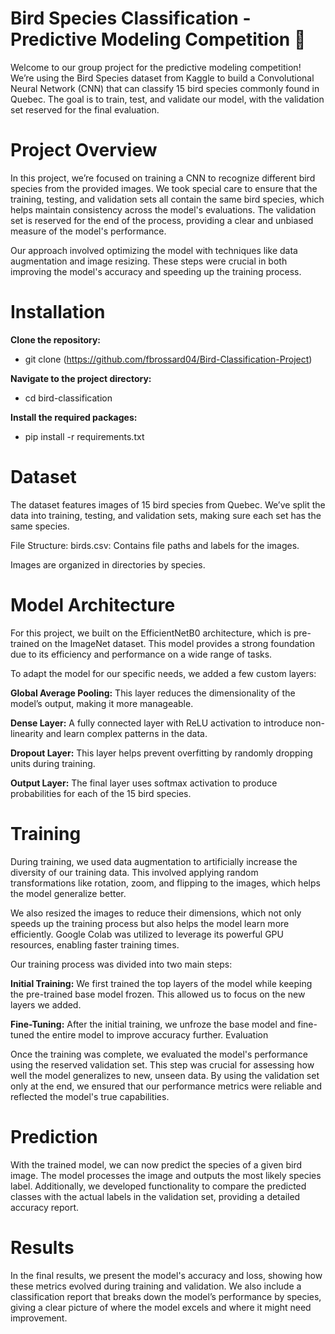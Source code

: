 # Bird Species Classification - Predictive Modeling Competition 🐣


Welcome to our group project for the predictive modeling competition! We’re using the Bird Species dataset from Kaggle to build a Convolutional Neural Network (CNN) that can classify 15 bird species commonly found in Quebec. The goal is to train, test, and validate our model, with the validation set reserved for the final evaluation.


# Project Overview

In this project, we’re focused on training a CNN to recognize different bird species from the provided images. We took special care to ensure that the training, testing, and validation sets all contain the same bird species, which helps maintain consistency across the model's evaluations. The validation set is reserved for the end of the process, providing a clear and unbiased measure of the model's performance.

Our approach involved optimizing the model with techniques like data augmentation and image resizing. These steps were crucial in both improving the model's accuracy and speeding up the training process.

# Installation

**Clone the repository:**
- git clone (https://github.com/fbrossard04/Bird-Classification-Project)
  
**Navigate to the project directory:**
- cd bird-classification
  
**Install the required packages:**
- pip install -r requirements.txt

# Dataset

The dataset features images of 15 bird species from Quebec. We’ve split the data into training, testing, and validation sets, making sure each set has the same species.

File Structure:
birds.csv: Contains file paths and labels for the images.

Images are organized in directories by species.

# Model Architecture

For this project, we built on the EfficientNetB0 architecture, which is pre-trained on the ImageNet dataset. This model provides a strong foundation due to its efficiency and performance on a wide range of tasks.

To adapt the model for our specific needs, we added a few custom layers:

**Global Average Pooling:** This layer reduces the dimensionality of the model’s output, making it more manageable.

**Dense Layer:** A fully connected layer with ReLU activation to introduce non-linearity and learn complex patterns in the data.

**Dropout Layer:** This layer helps prevent overfitting by randomly dropping units during training.

**Output Layer:** The final layer uses softmax activation to produce probabilities for each of the 15 bird species.

# Training

During training, we used data augmentation to artificially increase the diversity of our training data. This involved applying random transformations like rotation, zoom, and flipping to the images, which helps the model generalize better.

We also resized the images to reduce their dimensions, which not only speeds up the training process but also helps the model learn more efficiently. Google Colab was utilized to leverage its powerful GPU resources, enabling faster training times.

Our training process was divided into two main steps:

**Initial Training:** We first trained the top layers of the model while keeping the pre-trained base model frozen. This allowed us to focus on the new layers we added.

**Fine-Tuning:** After the initial training, we unfroze the base model and fine-tuned the entire model to improve accuracy further.
Evaluation

Once the training was complete, we evaluated the model's performance using the reserved validation set. This step was crucial for assessing how well the model generalizes to new, unseen data. By using the validation set only at the end, we ensured that our performance metrics were reliable and reflected the model's true capabilities.

# Prediction
With the trained model, we can now predict the species of a given bird image. The model processes the image and outputs the most likely species label. Additionally, we developed functionality to compare the predicted classes with the actual labels in the validation set, providing a detailed accuracy report.

# Results
In the final results, we present the model's accuracy and loss, showing how these metrics evolved during training and validation. We also include a classification report that breaks down the model’s performance by species, giving a clear picture of where the model excels and where it might need improvement.
